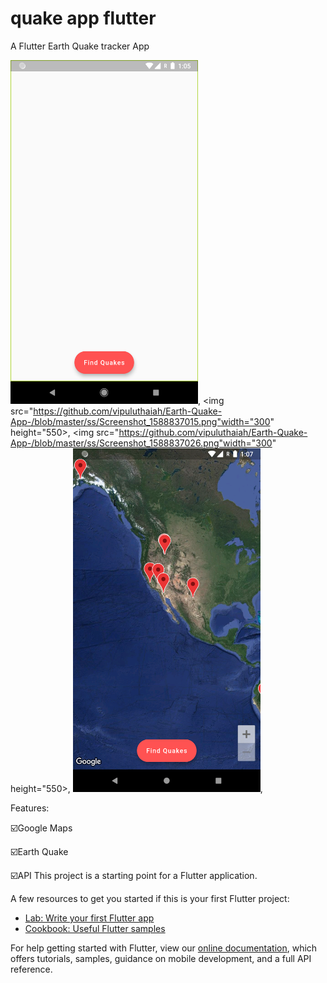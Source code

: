 # quake app flutter 

A Flutter Earth Quake tracker App


<img src="https://github.com/vipuluthaiah/Earth-Quake-App-/blob/master/ss/Screenshot_1588836953.png" width="300" height="550">,
<img src="https://github.com/vipuluthaiah/Earth-Quake-App-/blob/master/ss/Screenshot_1588837015.png"width="300" height="550>,
<img src="https://github.com/vipuluthaiah/Earth-Quake-App-/blob/master/ss/Screenshot_1588837026.png"width="300" height="550>,
<img src="https://github.com/vipuluthaiah/Earth-Quake-App-/blob/master/ss/Screenshot_1588837033.png" width="300" height="550">,

Features:

☑️Google Maps

☑️Earth Quake 

☑️API
This project is a starting point for a Flutter application.

A few resources to get you started if this is your first Flutter project:

- [Lab: Write your first Flutter app](https://flutter.dev/docs/get-started/codelab)
- [Cookbook: Useful Flutter samples](https://flutter.dev/docs/cookbook)

For help getting started with Flutter, view our
[online documentation](https://flutter.dev/docs), which offers tutorials,
samples, guidance on mobile development, and a full API reference.
